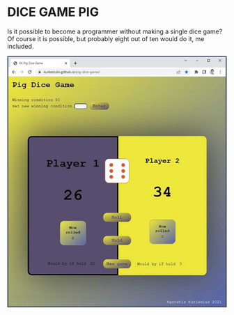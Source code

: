 # DICE GAME PIG

Is it possible to become a programmer without making a single dice game?
Of course it is possible, but probably eight out of ten would do it, me included.

![](img/screenshots/screenshot_2022-10-06_162003.jpg)
